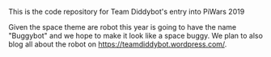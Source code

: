 This is the code repository for Team Diddybot's entry into PiWars 2019

Given the space theme are robot this year is going to have the name "Buggybot" and we hope to make
it look like a space buggy. We plan to also blog all about the robot on https://teamdiddybot.wordpress.com/.
